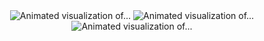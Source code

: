 <div align="center">
  <img src="https://github.com/user-attachments/assets/3219e00e-e40a-4a9e-84e7-3957e1aadf99" alt="Animated visualization of..." />
  <img src="https://github.com/user-attachments/assets/3219e00e-e40a-4a9e-84e7-3957e1aadf99" alt="Animated visualization of..." />
  <img src="https://github.com/user-attachments/assets/3219e00e-e40a-4a9e-84e7-3957e1aadf99" alt="Animated visualization of..." />
</div>


